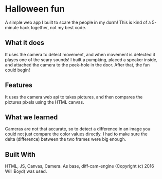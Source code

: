 # Halloween fun
A simple web app I built to scare the people in my dorm! This is kind of a 5-minute hack together, not my best code.

## What it does
It uses the camera to detect movement, and when movement is detected it playes one of the scary sounds! I built a pumpking,
placed a speaker inside, and attached the camera to the peek-hole in the door. After that, the fun could begin!


## Features
It uses the camera web api to takes pictures, and then compares the pictures pixels using the HTML canvas.

## What we learned
Cameras are not that accurate, so to detect a difference in an image you could not just compare the color values directly. 
I had to make sure the delta (difference) between the two frames were big enough.

## Built With
HTML, JS, Canvas, Camera.
As base, diff-cam-engine (Copyright (c) 2016 Will Boyd) was used.
